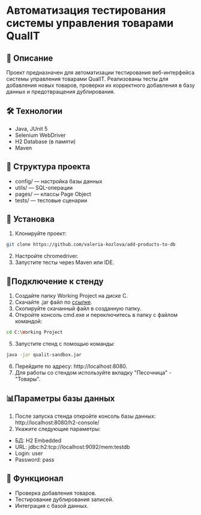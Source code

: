 # Автоматизация тестирования системы управления товарами QualIT
## 📄 Описание
Проект предназначен для автоматизации тестирования веб-интерфейса системы управления товарами QualIT. Реализованы тесты для добавления новых товаров, проверки их корректного добавления в базу данных и предотвращения дублирования.

## 🛠 Технологии
- Java, JUnit 5
- Selenium WebDriver
- H2 Database (в памяти)
- Maven
## 📂 Структура проекта
- config/ — настройка базы данных
- utils/ — SQL-операции
- pages/ — классы Page Object
- tests/ — тестовые сценарии
## 🚀 Установка
1. Клонируйте проект:
```bash
git clone https://github.com/valeria-kozlova/add-products-to-db
```
2. Настройте chromedriver.
3. Запустите тесты через Maven или IDE.
## 🔌Подключение к стенду
1. Создайте папку Working Project на диске C.
2. Скачайте .jar файл по [ссылке](https://drive.google.com/file/d/18bI8rR9uPjVUNbSPIXBs84qViW0_VFpg/view).
3. Скопируйте скачанный файл в созданную папку.
4. Откройте консоль cmd.exe и переключитесь в папку с файлом командой:
```bash
cd C:\Working Project
```
5. Запустите стенд с помощью команды:
```bash
java -jar qualit-sandbox.jar
```
6. Перейдите по адресу: http://localhost:8080.
7. Для работы со стендом используйте вкладку "Песочница" - "Товары".
## 📊Параметры базы данных
1. После запуска стенда откройте консоль базы данных: http://localhost:8080/h2-console/
2. Укажите следующие параметры:
- БД: H2 Embedded
- URL: jdbc:h2:tcp://localhost:9092/mem:testdb
- Login: user
- Password: pass
## 🌟 Функционал
- Проверка добавления товаров.
- Тестирование дублирования записей.
- Интеграция с базой данных.
